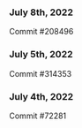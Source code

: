 ### July 8th, 2022

Commit #208496

### July 5th, 2022

Commit #314353


### July 4th, 2022

Commit #72281
